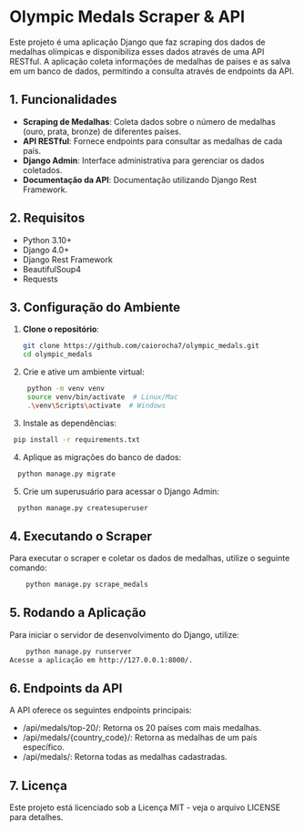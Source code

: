 # Olympic Medals Scraper & API

Este projeto é uma aplicação Django que faz scraping dos dados de medalhas olímpicas e disponibiliza esses dados através de uma API RESTful. A aplicação coleta informações de medalhas de países e as salva em um banco de dados, permitindo a consulta através de endpoints da API.

## 1. Funcionalidades

- **Scraping de Medalhas**: Coleta dados sobre o número de medalhas (ouro, prata, bronze) de diferentes países.
- **API RESTful**: Fornece endpoints para consultar as medalhas de cada país.
- **Django Admin**: Interface administrativa para gerenciar os dados coletados.
- **Documentação da API**: Documentação utilizando Django Rest Framework.

## 2. Requisitos

- Python 3.10+
- Django 4.0+
- Django Rest Framework
- BeautifulSoup4
- Requests

## 3. Configuração do Ambiente

1. **Clone o repositório**:

   ```bash
   git clone https://github.com/caiorocha7/olympic_medals.git
   cd olympic_medals
   
2. Crie e ative um ambiente virtual:

   ```bash
    python -m venv venv
    source venv/bin/activate  # Linux/Mac
    .\venv\Scripts\activate  # Windows

 3. Instale as dependências:

   ```bash
    pip install -r requirements.txt
```
  4. Aplique as migrações do banco de dados:
  ```bash
    python manage.py migrate
````
  5. Crie um superusuário para acessar o Django Admin:
  ```bash
    python manage.py createsuperuser
```
## 4. Executando o Scraper
Para executar o scraper e coletar os dados de medalhas, utilize o seguinte comando:
```bash
    python manage.py scrape_medals
```
## 5. Rodando a Aplicação
Para iniciar o servidor de desenvolvimento do Django, utilize:
```bash
    python manage.py runserver
Acesse a aplicação em http://127.0.0.1:8000/.
```
## 6. Endpoints da API
A API oferece os seguintes endpoints principais:

- /api/medals/top-20/: Retorna os 20 países com mais medalhas.
- /api/medals/{country_code}/: Retorna as medalhas de um país específico.
- /api/medals/: Retorna todas as medalhas cadastradas.
  
## 7. Licença
Este projeto está licenciado sob a Licença MIT - veja o arquivo LICENSE para detalhes.
